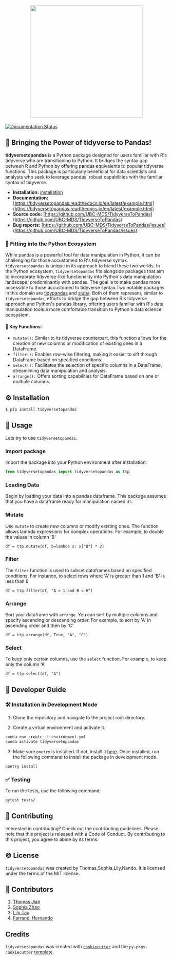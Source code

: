 <h1 align="center">
<img src="https://i.ibb.co/djVdtn9/ttp-logo.png" width="350">
</h1>

[![Documentation Status](https://readthedocs.org/projects/tidyversetopandas/badge/?version=latest)](https://tidyversetopandas.readthedocs.io/en/latest/?badge=latest)

## 💪 Bringing the Power of tidyverse to Pandas!

**tidyversetopandas** is a Python package designed for users familiar with R's tidyverse who are transitioning to Python. It bridges the syntax gap between R and Python by offering pandas equivalents to popular tidyverse functions. This package is particularly beneficial for data scientists and analysts who seek to leverage pandas' robust capabilities with the familiar syntax of tidyverse.

- **Installation:** [installation](%EF%B8%8F-installation)
- **Documentation:** [https://tidyversetopandas.readthedocs.io/en/latest/example.html](https://tidyversetopandas.readthedocs.io/en/latest/example.html)
- **Source code:** [https://github.com/UBC-MDS/TidyverseToPandas](https://github.com/UBC-MDS/TidyverseToPandas)
- **Bug reports:** [https://github.com/UBC-MDS/TidyverseToPandas/issues](https://github.com/UBC-MDS/TidyverseToPandas/issues)

### 🐍 Fitting into the Python Ecosystem

While pandas is a powerful tool for data manipulation in Python, it can be challenging for those accustomed to R's tidyverse syntax. `tidyversetopandas` is unique in its approach to blend these two worlds. In the Python ecosystem, `tidyversetopandas` fits alongside packages that aim to incorporate tidyverse-like functionality into Python's data manipulation landscape, predominantly with pandas. The goal is to make pandas more accessible to those accustomed to tidyverse syntax.Two notable packages in this domain are [tidypandas](https://github.com/tidypyverse/tidypandas) and [siuba](https://github.com/machow/siuba). Both of them represent, similar to `tidyversetopandas`, efforts to bridge the gap between R's tidyverse approach and Python's pandas library, offering users familiar with R's data manipulation tools a more comfortable transition to Python's data science ecosystem.

#### 🔑 Key Functions:

- `mutate():` Similar to its tidyverse counterpart, this function allows for the creation of new columns or modification of existing ones in a DataFrame.
- `filter():` Enables row-wise filtering, making it easier to sift through DataFrame based on specified conditions.
- `select():` Facilitates the selection of specific columns in a DataFrame, streamlining data manipulation and analysis.
- `arrange():` Offers sorting capabilities for DataFrame based on one or multiple columns.

## ⚙️ Installation

```bash
$ pip install tidyversetopandas
```

## 🏃 Usage

Lets try to use `tidyversetopandas`.

### Import package
Import the package into your Python environment after installation:

```python
from tidyversetopandas import tidyversetopandas as ttp
```
### Loading Data
Begin by loading your data into a pandas dataframe. This package assumes that you have a dataframe ready for manipulation named `df`.

### Mutate
Use `mutate` to create new columns or modify existing ones. The function allows lambda expressions for complex operations. For example, to double the values in column 'B'

```
df = ttp.mutate(df, b=lambda x: x["B"] * 2)
```
### Filter
The `filter` function is used to subset dataframes based on specified conditions. For instance, to select rows where 'A' is greater than 1 and 'B' is less than 6
```
df = ttp.filter(df, "A > 1 and B < 6")
```
### Arrange

Sort your dataframe with `arrange`. You can sort by multiple columns and specify ascending or descending order. For example, to sort by 'A' in ascending order and then by 'C'
```
df = ttp.arrange(df, True, "A", "C")
```
### Select
To keep only certain columns, use the `select` function. For example, to keep only the column 'A'
```
df = ttp.select(df, "A")
```


## 📖 Developer Guide

### 🛠️ Installation in Development Mode

1. Clone the repository and navigate to the project root directory.

2. Create a virtual environment and activate it.

```bash
conda env create -f environment.yml
conda activate tidyversetopandas
```

3. Make sure `poetry` is installed. If not, install it [here](https://python-poetry.org/docs/). Once installed, run the following command to install the package in development mode.

```bash
poetry install
```

### ✅ Testing

To run the tests, use the following command:

```bash
pytest tests/
```

## 🤝 Contributing

Interested in contributing? Check out the contributing guidelines. Please note that this project is released with a Code of Conduct. By contributing to this project, you agree to abide by its terms.

## ©️ License

`tidyversetopandas` was created by Thomas,Sophia,Lily,Nando. It is licensed under the terms of the MIT license.

## 👥 Contributors

1. [Thomas Jian](https://github.com/786213750)
2. [Sophia Zhao](https://github.com/zth96)
3. [Lily Tao](https://github.com/LilyTao0531)
4. [Farrandi Hernando](https://github.com/farrandi)

## Credits

`tidyversetopandas` was created with [`cookiecutter`](https://cookiecutter.readthedocs.io/en/latest/) and the `py-pkgs-cookiecutter` [template](https://github.com/py-pkgs/py-pkgs-cookiecutter).
